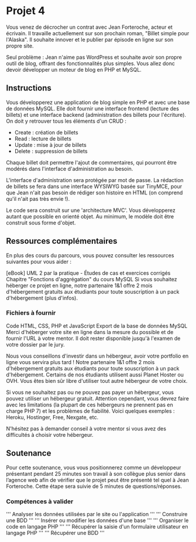 # Projet 4

Vous venez de décrocher un contrat avec Jean Forteroche, acteur et écrivain. Il travaille actuellement sur son prochain roman, "Billet simple pour l'Alaska". Il souhaite innover et le publier par épisode en ligne sur son propre site.

Seul problème : Jean n'aime pas WordPress et souhaite avoir son propre outil de blog, offrant des fonctionnalités plus simples. Vous allez donc devoir développer un moteur de blog en PHP et MySQL.

## Instructions

Vous développerez une application de blog simple en PHP et avec une base de données MySQL. Elle doit fournir une interface frontend (lecture des billets) et une interface backend (administration des billets pour l'écriture). On doit y retrouver tous les éléments d'un CRUD :

* Create : création de billets
* Read : lecture de billets
* Update : mise à jour de billets
* Delete : suppression de billets

Chaque billet doit permettre l'ajout de commentaires, qui pourront être modérés dans l'interface d'administration au besoin.

L'interface d'administration sera protégée par mot de passe. La rédaction de billets se fera dans une interface WYSIWYG basée sur TinyMCE, pour que Jean n'ait pas besoin de rédiger son histoire en HTML (on comprend qu'il n'ait pas très envie !).

Le code sera construit sur une 'architecture MVC'. Vous développerez autant que possible en orienté objet. Au minimum, le modèle doit être construit sous forme d'objet.

## Ressources complémentaires

En plus des cours du parcours, vous pouvez consulter les ressources suivantes pour vous aider :

[eBook] UML 2 par la pratique - Études de cas et exercices corrigés
Chapitre "Fonctions d'aggrégation" du cours MySQL
Si vous souhaitez héberger ce projet en ligne, notre partenaire 1&1 offre 2 mois d'hébergement gratuits aux étudiants pour toute souscription à un pack d'hébergement (plus d'infos).

### Fichiers à fournir

Code HTML, CSS, PHP et JavaScript
Export de la base de données MySQL
Merci d'héberger votre site en ligne dans la mesure du possible et de fournir l'URL à votre mentor. Il doit rester disponible jusqu'à l'examen de votre dossier par le jury.

Nous vous conseillons d'investir dans un hébergeur, avoir votre portfolio en ligne vous servira plus tard !  Notre partenaire 1&1 offre 2 mois d'hébergement gratuits aux étudiants pour toute souscription à un pack d'hébergement. Certains de nos étudiants utilisent aussi Planet Hoster ou OVH. Vous êtes bien sûr libre d'utiliser tout autre hébergeur de votre choix.

Si vous ne souhaitez pas ou ne pouvez pas payer un hébergeur, vous pouvez utiliser un hébergeur gratuit. Attention cependant, vous devrez faire avec les limitations (la plupart de ces hébergeurs ne prennent pas en charge PHP 7) et les problèmes de fiabilité. Voici quelques exemples : Heroku, Hostinger, Free, Nexgate, etc. 

N'hésitez pas à demander conseil à votre mentor si vous avez des difficultés à choisir votre hébergeur.

## Soutenance

Pour cette soutenance, vous vous positionnerez comme un développeur présentant pendant 25 minutes son travail à son collègue plus senior dans l’agence web afin de vérifier que le projet peut être présenté tel quel à Jean Forteroche. Cette étape sera suivie de 5 minutes de questions/réponses.

### Compétences à valider

'''
Analyser les données utilisées par le site ou l'application
'''
'''
Construire une BDD
'''
'''
Insérer ou modifier les données d'une base
'''
'''
Organiser le code en langage PHP
'''
'''
Récupérer la saisie d'un formulaire utilisateur en langage PHP
'''
'''
Récupérer une BDD
'''
